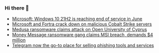 ### Hi there 👋

<!--START_SECTION:feed-->
* [Microsoft: Windows 10 21H2 is reaching end of service in June](https://www.bleepingcomputer.com/news/microsoft/microsoft-windows-10-21h2-is-reaching-end-of-service-in-june/)
* [Microsoft and Fortra crack down on malicious Cobalt Strike servers](https://www.bleepingcomputer.com/news/security/microsoft-and-fortra-crack-down-on-malicious-cobalt-strike-servers/)
* [Medusa ransomware claims attack on Open University of Cyprus](https://www.bleepingcomputer.com/news/security/medusa-ransomware-claims-attack-on-open-university-of-cyprus/)
* [Money Message ransomware gang claims MSI breach, demands $4 million](https://www.bleepingcomputer.com/news/security/money-message-ransomware-gang-claims-msi-breach-demands-4-million/)
* [Telegram now the go-to place for selling phishing tools and services](https://www.bleepingcomputer.com/news/security/telegram-now-the-go-to-place-for-selling-phishing-tools-and-services/)
<!--END_SECTION:feed-->

<!--
**frankenk/frankenk** is a ✨ _special_ ✨ repository because its `README.md` (this file) appears on your GitHub profile.

Here are some ideas to get you started:

- 🔭 I’m currently working on ...
- 🌱 I’m currently learning ...
- 👯 I’m looking to collaborate on ...
- 🤔 I’m looking for help with ...
- 💬 Ask me about ...
- 📫 How to reach me: ...
- 😄 Pronouns: ...
- ⚡ Fun fact: ...
-->



